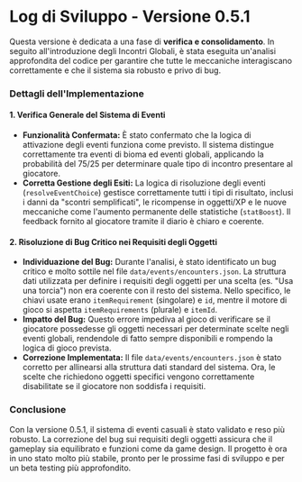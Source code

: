 
# Log di Sviluppo - Versione 0.5.1

Questa versione è dedicata a una fase di **verifica e consolidamento**. In seguito all'introduzione degli Incontri Globali, è stata eseguita un'analisi approfondita del codice per garantire che tutte le meccaniche interagiscano correttamente e che il sistema sia robusto e privo di bug.

### Dettagli dell'Implementazione

#### 1. Verifica Generale del Sistema di Eventi
- **Funzionalità Confermata:** È stato confermato che la logica di attivazione degli eventi funziona come previsto. Il sistema distingue correttamente tra eventi di bioma ed eventi globali, applicando la probabilità del 75/25 per determinare quale tipo di incontro presentare al giocatore.
- **Corretta Gestione degli Esiti:** La logica di risoluzione degli eventi (`resolveEventChoice`) gestisce correttamente tutti i tipi di risultato, inclusi i danni da "scontri semplificati", le ricompense in oggetti/XP e le nuove meccaniche come l'aumento permanente delle statistiche (`statBoost`). Il feedback fornito al giocatore tramite il diario è chiaro e coerente.

#### 2. Risoluzione di Bug Critico nei Requisiti degli Oggetti
- **Individuazione del Bug:** Durante l'analisi, è stato identificato un bug critico e molto sottile nel file `data/events/encounters.json`. La struttura dati utilizzata per definire i requisiti degli oggetti per una scelta (es. "Usa una torcia") non era coerente con il resto del sistema. Nello specifico, le chiavi usate erano `itemRequirement` (singolare) e `id`, mentre il motore di gioco si aspetta `itemRequirements` (plurale) e `itemId`.
- **Impatto del Bug:** Questo errore impediva al gioco di verificare se il giocatore possedesse gli oggetti necessari per determinate scelte negli eventi globali, rendendole di fatto sempre disponibili e rompendo la logica di gioco prevista.
- **Correzione Implementata:** Il file `data/events/encounters.json` è stato corretto per allinearsi alla struttura dati standard del sistema. Ora, le scelte che richiedono oggetti specifici vengono correttamente disabilitate se il giocatore non soddisfa i requisiti.

### Conclusione
Con la versione 0.5.1, il sistema di eventi casuali è stato validato e reso più robusto. La correzione del bug sui requisiti degli oggetti assicura che il gameplay sia equilibrato e funzioni come da game design. Il progetto è ora in uno stato molto più stabile, pronto per le prossime fasi di sviluppo e per un beta testing più approfondito.
